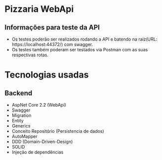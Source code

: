 # Pizzaria WebApi

## Informações para teste da API

* Os testes poderão ser realizados rodando a API e batendo na raiz(URL: https://localhost:44372/) com swagger.
* Os testes também poderam ser testados via Postman com as suas respectivas rotas.
# Tecnologias usadas

## Backend

* AspNet Core 2.2 (WebApi)
* Swagger
* Migration
* Entity 
* Generics
* Conceito Repositório (Persistencia de dados)
* AutoMapper
* DDD (Domain-Driven-Design)
* SOLID
* Injeção de dependências

